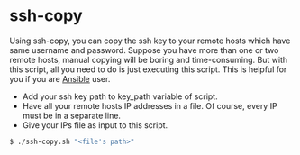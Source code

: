 # ssh-copy
Using ssh-copy, you can copy the ssh key to your remote hosts which have same username and password.
Suppose you have more than one or two remote hosts, manual copying will be boring and time-consuming. But with this script, all you need to do is just executing this script.
This is helpful for you if you are [Ansible] user.
- Add your ssh key path to key_path variable of script.
- Have all your remote hosts IP addresses in a file. Of course, every IP must be in a separate line.
- Give your IPs file as input to this script.
```sh
$ ./ssh-copy.sh "<file's path>"
```

[//]: # (Link references)
[Ansible]: <https://www.ansible.com/>
